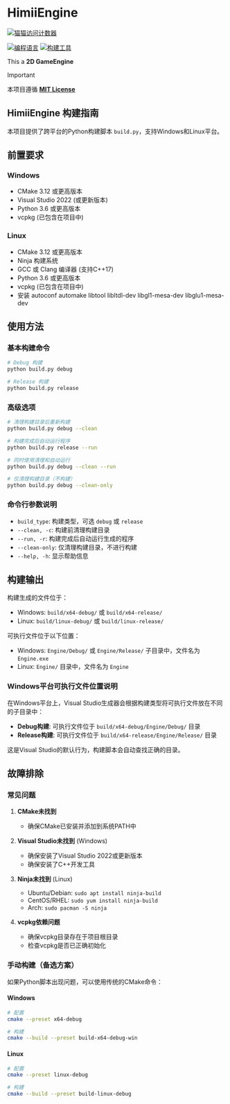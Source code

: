# HimiiEngine

[![猫猫访问计数器](https://starry-trace-sky-moe-counter.vercel.app/get/@HimiiEngine?theme=rule34)](#)

[![编程语言](https://img.shields.io/badge/编程语言-C++_17-blue.svg?style=for-the-badge)](#)
[![构建工具](https://img.shields.io/badge/构建工具-Cmake_>=3.8-green.svg?style=for-the-badge)](#)

This a **2D GameEngine**

> [!IMPORTANT]
> 本项目遵循 [**MIT License**](https://github.com/HimiiFish/HimiiEngine/blob/main/LICENSE)

## HimiiEngine 构建指南

本项目提供了跨平台的Python构建脚本 `build.py`，支持Windows和Linux平台。

## 前置要求

### Windows
- CMake 3.12 或更高版本
- Visual Studio 2022 (或更新版本)
- Python 3.6 或更高版本
- vcpkg (已包含在项目中)

### Linux
- CMake 3.12 或更高版本
- Ninja 构建系统
- GCC 或 Clang 编译器 (支持C++17)
- Python 3.6 或更高版本
- vcpkg (已包含在项目中)
- 安装 autoconf automake libtool libltdl-dev libgl1-mesa-dev libglu1-mesa-dev

## 使用方法

### 基本构建命令

```bash
# Debug 构建
python build.py debug

# Release 构建
python build.py release
```

### 高级选项

```bash
# 清理构建目录后重新构建
python build.py debug --clean

# 构建完成后自动运行程序
python build.py release --run

# 同时使用清理和自动运行
python build.py debug --clean --run

# 仅清理构建目录（不构建）
python build.py debug --clean-only
```

### 命令行参数说明

- `build_type`: 构建类型，可选 `debug` 或 `release`
- `--clean, -c`: 构建前清理构建目录
- `--run, -r`: 构建完成后自动运行生成的程序
- `--clean-only`: 仅清理构建目录，不进行构建
- `--help, -h`: 显示帮助信息

## 构建输出

构建生成的文件位于：

- Windows: `build/x64-debug/` 或 `build/x64-release/`
- Linux: `build/linux-debug/` 或 `build/linux-release/`

可执行文件位于以下位置：

- Windows: `Engine/Debug/` 或 `Engine/Release/` 子目录中，文件名为 `Engine.exe`
- Linux: `Engine/` 目录中，文件名为 `Engine`

### Windows平台可执行文件位置说明

在Windows平台上，Visual Studio生成器会根据构建类型将可执行文件放在不同的子目录中：

- **Debug构建**: 可执行文件位于 `build/x64-debug/Engine/Debug/` 目录
- **Release构建**: 可执行文件位于 `build/x64-release/Engine/Release/` 目录

这是Visual Studio的默认行为，构建脚本会自动查找正确的目录。

## 故障排除

### 常见问题

1. **CMake未找到**
   - 确保CMake已安装并添加到系统PATH中

2. **Visual Studio未找到** (Windows)
   - 确保安装了Visual Studio 2022或更新版本
   - 确保安装了C++开发工具

3. **Ninja未找到** (Linux)
   - Ubuntu/Debian: `sudo apt install ninja-build`
   - CentOS/RHEL: `sudo yum install ninja-build`
   - Arch: `sudo pacman -S ninja`

4. **vcpkg依赖问题**
   - 确保vcpkg目录存在于项目根目录
   - 检查vcpkg是否已正确初始化

### 手动构建（备选方案）

如果Python脚本出现问题，可以使用传统的CMake命令：

#### Windows
```bash
# 配置
cmake --preset x64-debug

# 构建
cmake --build --preset build-x64-debug-win
```

#### Linux
```bash
# 配置
cmake --preset linux-debug

# 构建
cmake --build --preset build-linux-debug

